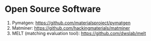 # Open Source Software
1. Pymatgen: https://github.com/materialsproject/pymatgen
2. Matminer: https://github.com/hackingmaterials/matminer
3. MELT (matching evaluation tool): https://github.com/dwslab/melt
